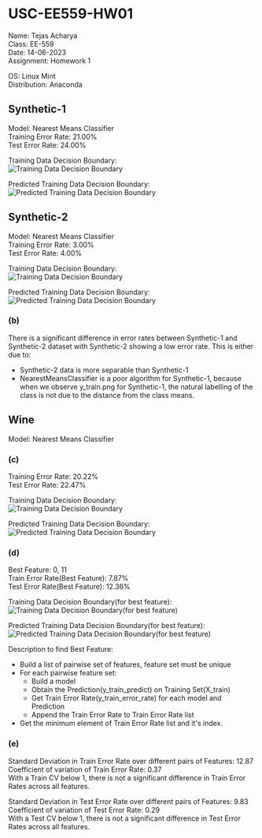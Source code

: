 # USC-EE559-HW01  
Name: Tejas Acharya  
Class: EE-559   
Date: 14-06-2023  
Assignment: Homework 1  

OS: Linux Mint  
Distribution: Anaconda  

## Synthetic-1  
Model: Nearest Means Classifier  
Training Error Rate: 21.00%  
Test Error Rate: 24.00%  

Training Data Decision Boundary:  
![Training Data Decision Boundary](./synthetic_1/y_train.png)

Predicted Training Data Decision Boundary:  
![Predicted Training Data Decision Boundary](./synthetic_1/y_train_hat.png)  

## Synthetic-2  
Model: Nearest Means Classifier  
Training Error Rate: 3.00%  
Test Error Rate: 4.00%  

Training Data Decision Boundary:  
![Training Data Decision Boundary](./synthetic_2/y_train.png)

Predicted Training Data Decision Boundary:  
![Predicted Training Data Decision Boundary](./synthetic_2/y_train_hat.png)  

### (b)
There is a significant difference in error rates between Synthetic-1 and Synthetic-2 dataset with
Synthetic-2 showing a low error rate.
This is either due to:
* Synthetic-2 data is more separable than Synthetic-1
* NearestMeansClassifier is a poor algorithm for Synthetic-1, because when we observe y_train.png for
  Synthetic-1, the natural labelling of the class is not due to the distance from the class means.  


## Wine
Model: Nearest Means Classifier
### (c)
Training Error Rate: 20.22%  
Test Error Rate: 22.47%  

Training Data Decision Boundary:   
![Training Data Decision Boundary](./wine/y_train.png)  


Predicted Training Data Decision Boundary:  
![Predicted Training Data Decision Boundary](./wine/y_train_hat.png)  
  
### (d)
Best Feature: 0, 11  
Train Error Rate(Best Feature): 7.87%  
Test Error Rate(Best Feature): 12.36%  

Training Data Decision Boundary(for best feature): 
![Training Data Decision Boundary(for best feature)](./wine/y_train_best.png)  

Predicted Training Data Decision Boundary(for best feature):  
![Predicted Training Data Decision Boundary(for best feature)](./wine/y_train_hat_best.png)  


Description to find Best Feature:  
- Build a list of pairwise set of features, feature set must be unique  
- For each pairwise feature set:
    - Build a model  
    - Obtain the Prediction(y_train_predict) on Training Set(X_train)  
    - Get Train Error Rate(y_train_error_rate) for each model and Prediction  
    - Append the Train Error Rate to Train Error Rate list  
- Get the minimum element of Train Error Rate list and it's index.  

### (e)  
Standard Deviation in Train Error Rate over different pairs of Features: 12.87  
Coefficient of variation of Train Error Rate: 0.37  
With a Train CV below 1, there is not a significant difference in Train Error Rates across all features.  

Standard Deviation in Test Error Rate over different pairs of Features: 9.83  
Coefficient of variation of Test Error Rate: 0.29  
With a Test CV below 1, there is not a significant difference in Test Error Rates across all features.  